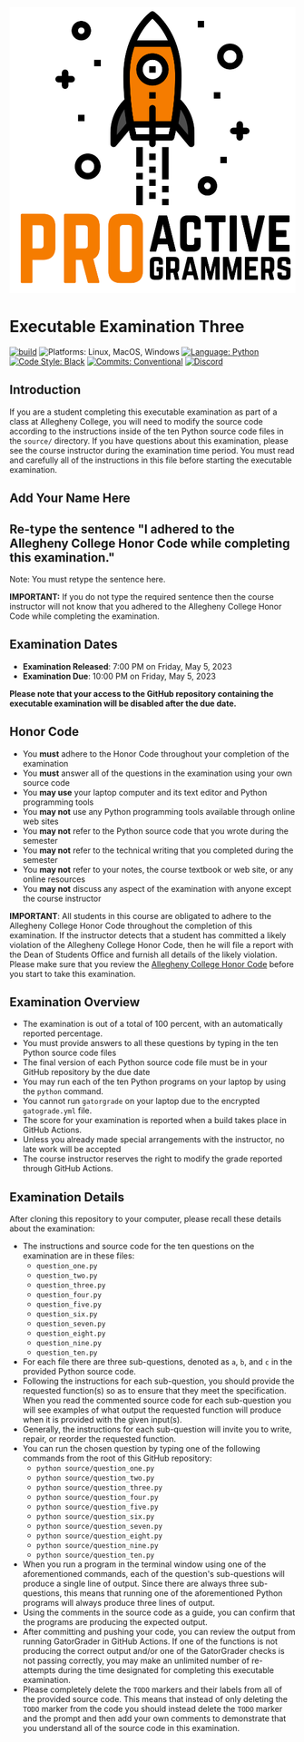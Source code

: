 ![Proactive Programmers](.github/images/Square-Proactive-Programmers-Logo.svg)

# Executable Examination Three

[![build](../../actions/workflows/build.yml/badge.svg)](../../actions/)
![Platforms: Linux, MacOS, Windows](https://img.shields.io/badge/Platform-Linux%20%7C%20MacOS%20%7C%20Windows-blue.svg)
[![Language: Python](https://img.shields.io/badge/Language-Python-blue.svg)](https://www.python.org/)
[![Code Style: Black](https://img.shields.io/badge/Code%20Style-Black-blue.svg)](https://github.com/psf/black)
[![Commits: Conventional](https://img.shields.io/badge/Commits-Conventional-blue.svg)](https://www.conventionalcommits.org/en/v1.0.0/)
[![Discord](https://img.shields.io/discord/872320492936257537?logo=discord)](https://discord.gg/kjah8MFYbR)

## Introduction

If you are a student completing this executable examination as part of a class
at Allegheny College, you will need to modify the source code according to the
instructions inside of the ten Python source code files in the `source/`
directory. If you have questions about this examination, please see the course
instructor during the examination time period. You must read and carefully all
of the instructions in this file before starting the executable examination.

## Add Your Name Here

## Re-type the sentence "I adhered to the Allegheny College Honor Code while completing this examination."

Note: You must retype the sentence here.

**IMPORTANT:** If you do not type the required sentence then the course
instructor will not know that you adhered to the Allegheny College Honor Code
while completing the examination.

## Examination Dates

- **Examination Released**: 7:00 PM on Friday, May 5, 2023
- **Examination Due**: 10:00 PM on Friday, May 5, 2023

**Please note that your access to the GitHub repository containing the
executable examination will be disabled after the due date.**

## Honor Code

- You **must** adhere to the Honor Code throughout your completion of the examination
- You **must** answer all of the questions in the examination using your own source code
- You **may use** your laptop computer and its text editor and Python programming tools
- You **may not** use any Python programming tools available through online web sites
- You **may not** refer to the Python source code that you wrote during the semester
- You **may not** refer to the technical writing that you completed during the semester
- You **may not** refer to your notes, the course textbook or web site, or any online resources
- You **may not** discuss any aspect of the examination with anyone except the course instructor

**IMPORTANT**: All students in this course are obligated to adhere to the
Allegheny College Honor Code throughout the completion of this examination. If
the instructor detects that a student has committed a likely violation of the
Allegheny College Honor Code, then he will file a report with the Dean of
Students Office and furnish all details of the likely violation. Please make
sure that you review the [Allegheny College Honor
Code](https://sites.allegheny.edu/about/honor-code/) before you start to take
this examination.

## Examination Overview

- The examination is out of a total of 100 percent, with an automatically reported percentage.
- You must provide answers to all these questions by typing in the ten Python source code files
- The final version of each Python source code file must be in your GitHub repository by the due date
- You may run each of the ten Python programs on your laptop by using the `python` command.
- You cannot run `gatorgrade` on your laptop due to the encrypted `gatograde.yml` file.
- The score for your examination is reported when a build takes place in GitHub Actions.
- Unless you already made special arrangements with the instructor, no late work will be accepted
- The course instructor reserves the right to modify the grade reported through GitHub Actions.

## Examination Details

After cloning this repository to your computer, please recall these details about the examination:

- The instructions and source code for the ten questions on the examination are in these files:
  - `question_one.py`
  - `question_two.py`
  - `question_three.py`
  - `question_four.py`
  - `question_five.py`
  - `question_six.py`
  - `question_seven.py`
  - `question_eight.py`
  - `question_nine.py`
  - `question_ten.py`
- For each file there are three sub-questions, denoted as `a`, `b`, and `c` in the provided Python source code.
- Following the instructions for each sub-question, you should provide the requested function(s) so as to ensure that they meet
  the specification. When you read the commented source code for each sub-question you will see examples of what output
  the requested function will produce when it is provided with the given input(s).
- Generally, the instructions for each sub-question will invite you to write, repair, or reorder the requested function.
- You can run the chosen question by typing one of the following commands from the root of this GitHub repository:
  - `python source/question_one.py`
  - `python source/question_two.py`
  - `python source/question_three.py`
  - `python source/question_four.py`
  - `python source/question_five.py`
  - `python source/question_six.py`
  - `python source/question_seven.py`
  - `python source/question_eight.py`
  - `python source/question_nine.py`
  - `python source/question_ten.py`
- When you run a program in the terminal window using one of the aforementioned commands, each of the question's
  sub-questions will produce a single line of output. Since there are always three sub-questions, this means that
  running one of the aforementioned Python programs will always produce three lines of output.
- Using the comments in the source code as a guide, you can confirm that the programs are producing the expected output.
- After committing and pushing your code, you can review the output from running GatorGrader in GitHub Actions. If one
  of the functions is not producing the correct output and/or one of the GatorGrader checks is not passing correctly,
  you may make an unlimited number of re-attempts during the time designated for completing this executable examination.
- Please completely delete the `TODO` markers and their labels from all of the provided source code. This means that
  instead of only deleting the `TODO` marker from the code you should instead delete the `TODO` marker and the prompt
  and then add your own comments to demonstrate that you understand all of the source code in this examination.
